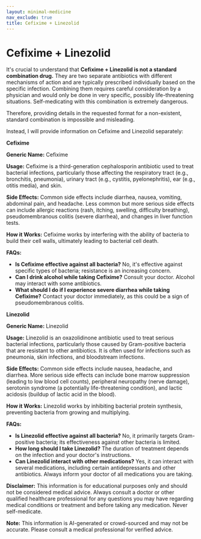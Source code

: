 ```yaml
---
layout: minimal-medicine
nav_exclude: true
title: Cefixime + Linezolid
---
```


# Cefixime + Linezolid

It's crucial to understand that **Cefixime + Linezolid is not a standard combination drug.**  They are two separate antibiotics with different mechanisms of action and are typically prescribed individually based on the specific infection. Combining them requires careful consideration by a physician and would only be done in very specific, possibly life-threatening situations.  Self-medicating with this combination is extremely dangerous.

Therefore, providing details in the requested format for a non-existent, standard combination is impossible and misleading.

Instead, I will provide information on Cefixime and Linezolid separately:


**Cefixime**

**Generic Name:** Cefixime

**Usage:** Cefixime is a third-generation cephalosporin antibiotic used to treat bacterial infections, particularly those affecting the respiratory tract (e.g., bronchitis, pneumonia), urinary tract (e.g., cystitis, pyelonephritis), ear (e.g., otitis media), and skin.

**Side Effects:**  Common side effects include diarrhea, nausea, vomiting, abdominal pain, and headache.  Less common but more serious side effects can include allergic reactions (rash, itching, swelling, difficulty breathing), pseudomembranous colitis (severe diarrhea), and changes in liver function tests.

**How it Works:** Cefixime works by interfering with the ability of bacteria to build their cell walls, ultimately leading to bacterial cell death.

**FAQs:**
* **Is Cefixime effective against all bacteria?** No, it's effective against specific types of bacteria; resistance is an increasing concern.
* **Can I drink alcohol while taking Cefixime?**  Consult your doctor. Alcohol may interact with some antibiotics.
* **What should I do if I experience severe diarrhea while taking Cefixime?** Contact your doctor immediately, as this could be a sign of pseudomembranous colitis.



**Linezolid**

**Generic Name:** Linezolid

**Usage:** Linezolid is an oxazolidinone antibiotic used to treat serious bacterial infections, particularly those caused by Gram-positive bacteria that are resistant to other antibiotics.  It is often used for infections such as pneumonia, skin infections, and bloodstream infections.

**Side Effects:** Common side effects include nausea, headache, and diarrhea.  More serious side effects can include bone marrow suppression (leading to low blood cell counts), peripheral neuropathy (nerve damage), serotonin syndrome (a potentially life-threatening condition), and lactic acidosis (buildup of lactic acid in the blood).

**How it Works:** Linezolid works by inhibiting bacterial protein synthesis, preventing bacteria from growing and multiplying.

**FAQs:**
* **Is Linezolid effective against all bacteria?** No, it primarily targets Gram-positive bacteria; its effectiveness against other bacteria is limited.
* **How long should I take Linezolid?** The duration of treatment depends on the infection and your doctor's instructions.
* **Can Linezolid interact with other medications?** Yes, it can interact with several medications, including certain antidepressants and other antibiotics.  Always inform your doctor of all medications you are taking.


**Disclaimer:** This information is for educational purposes only and should not be considered medical advice.  Always consult a doctor or other qualified healthcare professional for any questions you may have regarding medical conditions or treatment and before taking any medication.  Never self-medicate.


**Note:** This information is AI-generated or crowd-sourced and may not be accurate. Please consult a medical professional for verified advice.